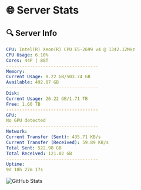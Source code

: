 # 🌐 Server Stats
## 🔍 Server Info
```yaml
CPU: Intel(R) Xeon(R) CPU E5-2699 v4 @ 1342.12MHz
CPU Usage: 6.10%
Cores: 44P | 88T
-----------------------------------
Memory:
Current Usage: 8.22 GB/503.74 GB
Available: 492.07 GB
-----------------------------------
Disk:
Current Usage: 26.22 GB/1.71 TB
Free: 1.60 TB
-----------------------------------
GPU:
No GPU detected
-----------------------------------
Network:
Current Transfer (Sent): 435.71 KB/s
Current Transfer (Received): 59.89 KB/s
Total Sent: 522.98 GB
Total Received: 121.02 GB
-----------------------------------
Uptime:
9d 18h 27m 17s
```
![GitHub Stats](https://img.shields.io/badge/Updated-2025-04-29_11:36:05-blue)